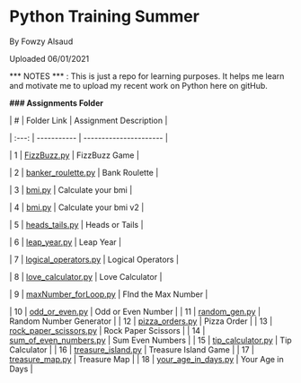 # Python Training Summer

By Fowzy Alsaud

Uploaded 06/01/2021

*** NOTES *** : This is just a repo for learning purposes. It helps me learn and motivate me to upload my recent work on Python here on gitHub.

**###  Assignments Folder**

|   #   | Folder Link | Assignment Description |

| :---: | ----------- | ---------------------- |

|   1   | <a href="FizzBuzz.py">FizzBuzz.py</a>     | FizzBuzz Game    |

|   2   | <a href="banker_roulette.py">banker_roulette.py</a>    | Bank Roulette      |

|   3   | <a href="bmi.py">bmi.py</a>    | Calculate your bmi      |

|   4   | <a href="bmi2.py">bmi.py</a>    | Calculate your bmi v2      |

|   5   | <a href="heads_tails.py">heads_tails.py</a>    | Heads or Tails      |

|   6   | <a href="leap_year.py">leap_year.py</a>    | Leap Year      |

|   7   | <a href="logical_operators.py">logical_operators.py</a>    | Logical Operators      |

|   8   | <a href="love_calculator.py">love_calculator.py</a>    | Love Calculator      |

|   9   | <a href="maxNumber_forLoop.py">maxNumber_forLoop.py</a>    | FInd the Max Number      |

|   10   | <a href="odd_or_even.py">odd_or_even.py</a>    | Odd or Even Number      |
|   11   | <a href="random_gen.py">random_gen.py</a>    | Random Number Generator      |
|   12   | <a href="pizza_orders.py">pizza_orders.py</a>    | Pizza Order      |
|   13   | <a href="rock_paper_scissors.py">rock_paper_scissors.py</a>    | Rock Paper Scissors      |
|   14   | <a href="sum_of_even_numbers.py">sum_of_even_numbers.py</a>    | Sum Even Numbers      |
|   15   | <a href="tip_calculator.py">tip_calculator.py</a>    | Tip Calculator      |
|   16   | <a href="treasure_island.py">treasure_island.py</a>    | Treasure Island Game      |
|   17   | <a href="treasure_map.py">treasure_map.py</a>    | Treasure Map      |
|   18   | <a href="your_age_in_days.py">your_age_in_days.py</a>    | Your Age in Days      |
